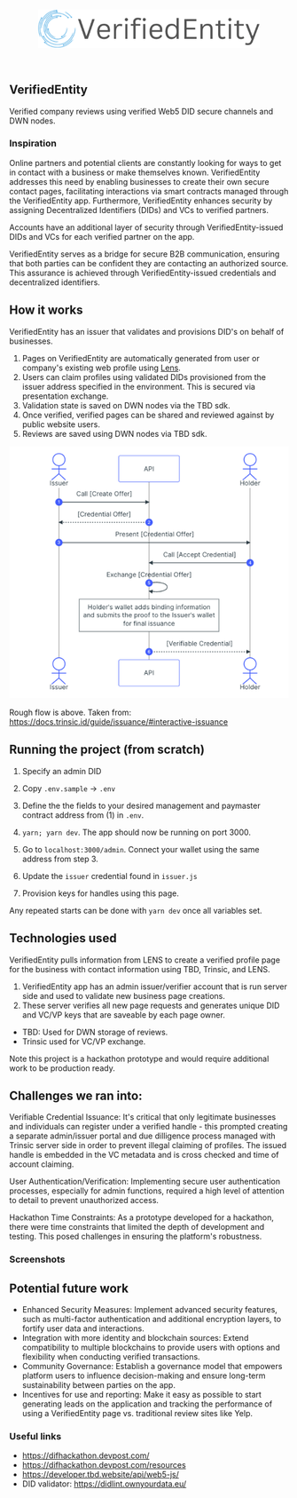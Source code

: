 <br/>
<p align='center'>
    <img src='./public/logo.png' width=400 />
</p>
<br/>

VerifiedEntity
---

Verified company reviews using verified Web5 DID secure channels and DWN nodes.

### Inspiration

Online partners and potential clients are constantly looking for ways to get in contact with a business or make themselves known. VerifiedEntity addresses this need by enabling businesses to create their own secure contact pages, facilitating interactions via smart contracts managed through the VerifiedEntity app. Furthermore, VerifiedEntity enhances security by assigning Decentralized Identifiers (DIDs) and VCs to verified partners.

Accounts have an additional layer of security through VerifiedEntity-issued DIDs and VCs for each verified partner on the app.

VerifiedEntity serves as a bridge for secure B2B communication, ensuring that both parties can be confident they are contacting an authorized source. This assurance is achieved through VerifiedEntity-issued credentials and decentralized identifiers.

## How it works

VerifiedEntity has an issuer that validates and provisions DID's on behalf of businesses.

1. Pages on VerifiedEntity are automatically generated from user or company's existing web profile using <a href="https://www.lens.xyz/" target="_blank">Lens</a>.
2. Users can claim profiles using validated DIDs provisioned from the issuer address specified in the environment. This is secured via presentation exchange.
3. Validation state is saved on DWN nodes via the TBD sdk.
4. Once verified, verified pages can be shared and reviewed against by public website users.
5. Reviews are saved using DWN nodes via TBD sdk.


<img src="./img/issuer.png" width=600 />

Rough flow is above. Taken from: https://docs.trinsic.id/guide/issuance/#interactive-issuance


## Running the project (from scratch)

1. Specify an admin DID

2. Copy `.env.sample` -> `.env`

3. Define the the fields to your desired management and paymaster contract address from (1) in `.env`.

4. `yarn; yarn dev`. The app should now be running on port 3000.

5. Go to `localhost:3000/admin`. Connect your wallet using the same address from step 3.

6. Update the `issuer` credential found in `issuer.js`

7. Provision keys for handles using this page.

Any repeated starts can be done with `yarn dev` once all variables set.

## Technologies used

VerifiedEntity pulls information from LENS to create a verified profile page for the business with contact information using TBD, Trinsic, and LENS.

1. VerifiedEntity app has an admin issuer/verifier account that is run server side and used to validate new business page creations.
2. These server verifies all new page requests and generates unique DID and VC/VP keys that are saveable by each page owner.

* TBD: Used for DWN storage of reviews.
* Trinsic used for VC/VP exchange.

 <p>Note this project is a hackathon prototype and would require additional work to be production ready.</p>

## Challenges we ran into:

Verifiable Credential Issuance: It's critical that only legitimate businesses and individuals can register under a verified handle - this prompted creating a separate admin/issuer portal and due dilligence process managed with Trinsic server side in order to prevent illegal claiming of profiles. The issued handle is embedded in the VC metadata and is cross checked and time of account claiming.

User Authentication/Verification: Implementing secure user authentication processes, especially for admin functions, required a high level of attention to detail to prevent unauthorized access.

Hackathon Time Constraints: As a prototype developed for a hackathon, there were time constraints that limited the depth of development and testing. This posed challenges in ensuring the platform's robustness.

### Screenshots

## Potential future work

* Enhanced Security Measures: Implement advanced security features, such as multi-factor authentication and additional encryption layers, to fortify user data and interactions.
* Integration with more identity and blockchain sources: Extend compatibility to multiple blockchains to provide users with options and flexibility when conducting verified transactions.
* Community Governance: Establish a governance model that empowers platform users to influence decision-making and ensure long-term sustainability between parties on the app.
* Incentives for use and reporting: Make it easy as possible to start generating leads on the application and tracking the performance of using a VerifiedEntity page vs. traditional review sites like Yelp.

### Useful links

* https://difhackathon.devpost.com/
* https://difhackathon.devpost.com/resources
* https://developer.tbd.website/api/web5-js/
* DID validator: https://didlint.ownyourdata.eu/
